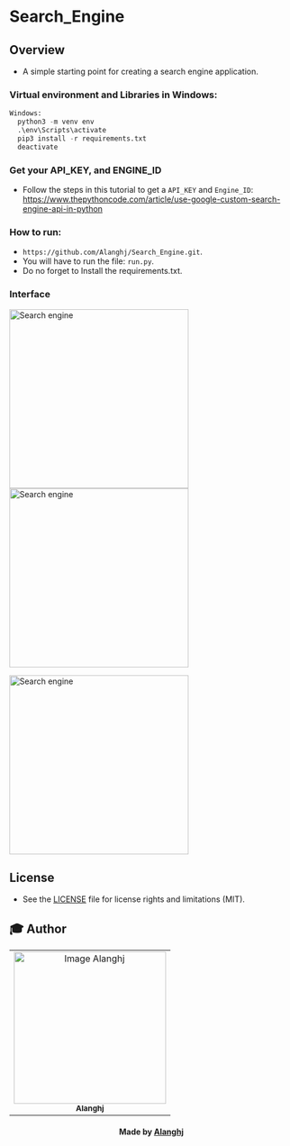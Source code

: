 # Search_Engine

## Overview
* A simple starting point for creating a search engine application.

### Virtual environment and Libraries in Windows:

```python 
Windows:
  python3 -m venv env
  .\env\Scripts\activate
  pip3 install -r requirements.txt
  deactivate
```

### Get your API_KEY, and ENGINE_ID
* Follow the steps in this tutorial to get a `API_KEY` and `Engine_ID`: https://www.thepythoncode.com/article/use-google-custom-search-engine-api-in-python

### How to run:

* `https://github.com/Alanghj/Search_Engine.git`. 
* You will have to run the file: `run.py`.
* Do no forget to Install the requirements.txt.


### Interface

<p float="center">
  <img src="https://user-images.githubusercontent.com/81534309/151800213-586f2973-1d36-4ad6-8084-1758ea04b985.png" alt="Search engine" width="318" />
  <img src="https://user-images.githubusercontent.com/81534309/151800458-80d2a251-fecb-4eb9-aa8b-2afff9f4e5b6.png" alt="Search engine" width="318" /> 
</p>
<p float="center">
  <img src="https://user-images.githubusercontent.com/81534309/151800764-bf1af8cf-f2b8-4a85-bcbc-ed4df6a75b3d.png" alt="Search engine" width="318" />
</p>

## License

* See the [LICENSE](LICENSE.md) file for license rights and limitations (MIT).


## :mortar_board: Author


<table align="center">
    <tr>
        <td align="center">
            <a href="https://github.com/Alanghj">
                <img src="https://avatars.githubusercontent.com/u/81534309?s=400&u=647f4710e89a234faa1b8e6c2097f752d558d68d&v=4" width="270px;" height="270px;" alt="Image Alanghj" />
                <br />
                <sub><b>Alanghj</b></sub>
            </a>
        </td>    
    </tr>
</table>
<h4 align="center">
   Made by <a href="https://github.com/Alanghj" target="#"> Alanghj</a>
</h4>
